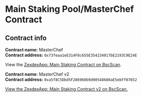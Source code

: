 # Main Staking Pool/MasterChef Contract

## Contract info

**Contract name:** MasterChef\
**Contract address:** `0x73feaa1eE314F8c655E354234017bE2193C9E24E`

View the [ZexdexApp: Main Staking Contract on BscScan](https://bscscan.com/address/0x73feaa1ee314f8c655e354234017be2193c9e24e).

**Contract name:** MasterChef v2\
**Contract address:** `0xa5f8C5Dbd5F286960b9d90548680aE5ebFf07652`

[View the ZexdexApp: Main Staking Contract v2 on BscScan.](https://bscscan.com/address/0xa5f8C5Dbd5F286960b9d90548680aE5ebFf07652)
